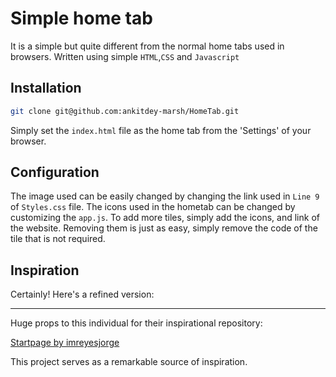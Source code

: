 # Simple home tab

It is a simple but quite different from the normal home tabs used in browsers. Written using simple `HTML`,`CSS` and `Javascript`

## Installation
```bash
git clone git@github.com:ankitdey-marsh/HomeTab.git
```
Simply set the `index.html` file as the home tab from the 'Settings' of your browser.

## Configuration
The image used can be easily changed by changing the link used in `Line 9` of `Styles.css` file. The icons used in the hometab can be changed by customizing the `app.js`. To add more tiles, simply add the icons, and link of the website. Removing them is just as easy, simply remove the code of the tile that is not required.

## Inspiration 
Certainly! Here's a refined version:

---

Huge props to this individual for their inspirational repository:

[Startpage by imreyesjorge](https://github.com/imreyesjorge/root-startpage)

This project serves as a remarkable source of inspiration.
